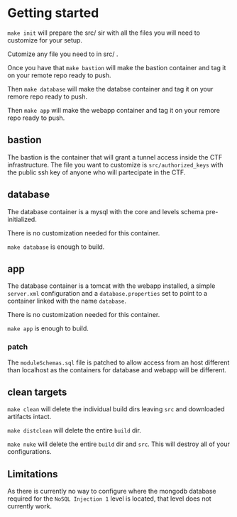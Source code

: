 # Getting started

`make init` will prepare the src/ sir with all the files you will need to customize for your setup.

Cutomize any file you need to in src/ .

Once you have that `make bastion` will make the bastion container and tag it on your remote repo ready to push.

Then `make database` will make the databse container and tag it on your remore repo ready to push.

Then `make app` will make the webapp container and tag it on your remore repo ready to push.

## bastion

The bastion is the container that will grant a tunnel access inside the CTF infrastructure.
The file you want to customize is `src/authorized_keys` with the public ssh key of anyone who will partecipate in the CTF.

## database

The database container is a mysql with the core and levels schema pre-initialized.

There is no customization needed for this container.

`make database` is enough to build.

## app

The database container is a tomcat with the webapp installed, a simple `server.xml` configuration and a `database.properties` set to point to a container linked with the name `database`.

There is no customization needed for this container.

`make app` is enough to build.

### patch

The `moduleSchemas.sql` file is patched to allow access from an host different than localhost as the containers for database and webapp will be different.

## clean targets

`make clean` will delete the individual build dirs leaving `src` and downloaded artifacts intact.

`make distclean` will delete the entire `build` dir.

`make nuke` will delete the entire `build` dir and `src`. This will destroy all of your configurations.

## Limitations

As there is currently no way to configure where the mongodb database required for the `NoSQL Injection 1` level is located, that level does not currently work.
